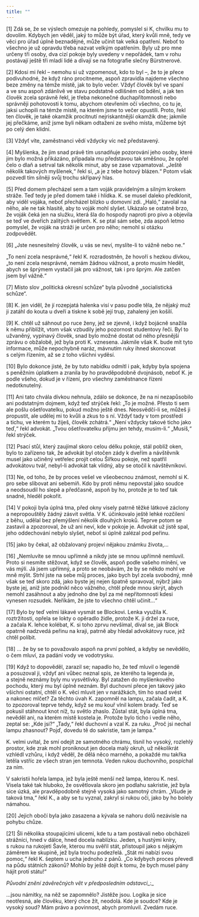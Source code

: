 ```yaml
---
title: ""
---
```


\[1\] Zdá se, že se výslech omezuje na pohledy, pomyslel si K, chvilku mu to dovolím.
Kdybych jen věděl, jaký to může být úřad, který kvůli mně, tedy ve věci pro úřad úplně beznadějné, může učinit tak velká opatření.
Neboť to všechno je už opravdu třeba nazvat velkým opatřením.
Byly už pro mne určeny tři osoby, dva cizí pokoje byly uvedeny v nepořádek, tam v rohu postávají ještě tři mladí lidé a dívají se na fotografie slečny Bürstnerové.

\[2\] Kdosi mi řekl – nemohu si už vzpomenout, kdo to byl –, že to je přece podivuhodné, že když ráno procitneme, aspoň zpravidla najdeme všechno beze změny na témže místě, jak to bylo večer.
Vždyť člověk byl ve spaní a ve snu aspoň zdánlivě ve stavu podstatně odlišném od bdění, a jak ten člověk zcela správně řekl, je třeba nekonečné duchapřítomnosti nebo správněji pohotovosti k tomu, abychom otevřením očí všechno, co tu je, jaksi uchopili na témže místě, na kterém jsme to večer opustili.
Proto, řekl ten člověk, je také okamžik procitnutí nejriskantnější okamžik dne; jakmile jej přečkáme, aniž jsme byli někam odtaženi ze svého místa, můžeme být po celý den klidni.

\[3\] Vždyť víte, zaměstnanci vědí vždycky víc než představený.

\[4\] Myšlenka, že jim snad právě tím usnadňuje pozorování jeho osoby, které jim bylo možná přikázáno, připadala mu představou tak směšnou, že opřel čelo o dlaň a setrval tak několik minut, aby se zase vzpamatoval.
„Ještě několik takových myšlenek,“ řekl si, „a je z tebe hotový blázen.“
Potom však pozvedl tím silněji svůj trochu skřípavý hlas.

\[5\] Před domem přecházel sem a tam voják pravidelným a silným krokem stráže.
Teď tedy je před domem také i hlídka.
K. se musel daleko předklonit, aby viděl vojáka, neboť přecházel blízko u domovní zdi.
„Haló,“ zavolal na něho, ale ne tak hlasitě, aby to voják mohl slyšet.
Ukázalo se ostatně brzo, že voják čeká jen na služku, která šla do hospody naproti pro pivo a objevila se teď ve dveřích zalitých světlem.
K. se ptal sám sebe, zda aspoň letmo pomyslel, že voják na stráži je určen pro něho; nemohl si otázku zodpovědět.

\[6\] „Jste nesnesitelný člověk, u vás se neví, myslíte-li to vážně nebo ne.“

„To není zcela nesprávné,“ řekl K. rozradostněn, že hovoří s hezkou dívkou, „to není zcela nesprávné, nemám žádnou vážnost, a proto musím hledět, abych se šprýmem vystačil jak pro vážnost, tak i pro šprým.
Ale zatčen jsem byl vážně.“

\[7\] Místo slov „politická okresní schůze“
byla původně „socialistická schůze“.

\[8\] K. jen viděl, že jí rozepjatá halenka visí v pasu podle těla, že nějaký muž ji zatáhl do kouta u dveří a tiskne k sobě její trup, zahalený jen košilí.

\[9\] K. chtěl už sáhnout po ruce ženy, jež se zjevně, i když bojácně snažila k němu přiblížit, vtom však vzbudily jeho pozornost studentovy řeči.
Byl to užvaněný, vypínavý člověk, snad bylo možné dostat od něho přesnější zprávu o obžalobě, jež byla proti K. vznesena. Jakmile však K. bude mít tyto informace, může nepochybně naráz, mávnutím ruky ihned skoncovat s celým řízením, až se z toho všichni vyděsí.

\[10\] Bylo dokonce jisté, že by tuto nabídku odmítl i pak, kdyby byla spojena s peněžním úplatkem a zranila by ho pravděpodobně dvojnásob, neboť K. je podle všeho, dokud je v řízení, pro všechny zaměstnance řízeni nedotknutelný.

\[11\] Ani tato chvála dívkou nehnula, zdálo se dokonce, že na ni nezapůsobilo ani podstatným dojmem, když teď strýček řekl: „To je možné.
Přesto ti sem ale pošlu ošetřovatelku, pokud možno ještě dnes.
Neosvědčí-li se, můžeš ji propustit, ale udělej mi to kvůli a zkus to s ní.
Vždyť tady v tom prostředí a tichu, ve kterém tu žiješ, člověk zchátrá.“
„Není vždycky takové ticho jako teď,“ řekl advokát.
„Tvou ošetřovatelku přijmu jen tehdy, musím-li.“
„Musíš,“ řekl strýček.

\[12\] Psací stůl, který zaujímal skoro celou délku pokoje, stál poblíž oken, bylo to zařízeno tak, že advokát byl otočen zády k dveřím a návštěvník musel jako učiněný vetřelec projít celou Šířkou pokoje, než spatřil advokátovu tvář, nebyl-li advokát tak vlídný, aby se otočil k návštěvníkovi.

\[13\] Ne, od toho, že by proces vešel ve všeobecnou známost, nemohl si K. pro sebe slibovat ani sebemíň.
Kdo by proti němu nepovstal jako soudce a neodsoudil ho slepě a předčasně, aspoň by ho, protože je to teď tak snadné, hleděl pokořit.

\[14\] V pokoji byla úplná tma, před okny visely patrně těžké látkové záclony a nepropouštěly žádný zásvit světla.
V K. účinkovalo ještě lehké rozčilení z běhu, udělal bez přemýšlení několik dlouhých kroků.
Teprve potom se zastavil a zpozoroval, že už ani neví, kde v pokoje je.
Advokát už jistě spal, jeho oddechování nebylo slyšet, neboť si úplně zalézal pod peřinu.

\[15\] jako by čekal, až obžalovaný projeví nějakou známku života,…

\[16\] „Nemluvíte se mnou upřímně a nikdy jste se mnou upřímně nemluvil.
Proto si nesmíte stěžovat, když se člověk, aspoň podle vašeho mínění, ve vás mýlí.
Já jsem upřímný, a proto se neobávám, že by se někdo mohl ve mně mýlit.
Strhl jste na sebe můj proces, jako bych byl zcela svobodný, mně však se teď skoro zdá, jako byste jej nejen špatně spravoval, nýbrž jako byste jej, aniž jste podnikl něco vážného, chtěl přede mnou skrýt, abych nemohl zasáhnout a aby jednoho dne byl za mé nepřítomnosti kdesi vynesen rozsudek.
Neříkám, že jste to všechno chtěl učinit…“

\[17\] Bylo by teď velmi lákavé vysmát se Blockovi.
Lenka využila K. roztržitosti, opřela se lokty o opěradlo židle, protože K. ji držel za ruce, a začala K. lehce kolébat, K. si toho zprvu nevšímal, díval se, jak Block opatrně nadzvedá peřinu na kraji, patrně aby hledal advokátovy ruce, jež chtěl políbit.

\[18\] … že by se to považovalo aspoň na první pohled, a kdyby se nevědělo, o čem mluví, za padání vody ve vodotrysku.

\[19\] Když to dopověděl, zarazil se; napadlo ho, že teď mluvil o legendě a posuzoval ji, vždyť ani vůbec neznal spis, ze kterého ta legenda je, a stejně neznámy byly mu vysvětlivky.
Byl zatažen do myšlenkového pochodu, který mu byl úplně neznám.
Byl duchovní přece jen takový jako všichni ostatní, chtěl o K.
věci mluvit jen v narážkách, tím ho snad svést a nakonec mlčet? Za těchto úvah K. zapomněl na lampu, začala čadit, a K.
to zpozoroval teprve tehdy, když se mu kouř vlnil kolem brady.
Teď se pokusil stáhnout knot níž, tu světlo zhaslo.
Zůstal stát, byla úplná tma, nevěděl ani, na kterém místě kostela je.
Protože bylo ticho i vedle něho, zeptal se: „Kde jsi?“ „Tady,“ řekl duchovní a vzal K. za ruku. „Proč jsi nechal lampu zhasnout?
Pojď, dovedu tě do sakristie, tam je lampa.“

K. velmi uvítal, že smí odejít ze samotného chrámu, tísnil ho vysoký, rozlehlý prostor, kde zrak mohl proniknout jen docela malý okruh, už několikrát vzhlédl vzhůru, i když věděl, že dělá něco marného, a pokaždé mu takřka letěla vstříc ze všech stran jen temnota.
Veden rukou duchovního, pospíchal za ním.

V sakristii hořela lampa, jež byla ještě menší než lampa, kterou K. nesl. Visela také tak hluboko, že osvětlovala skoro jen podlahu sakristie, jež byla sice úzká, ale pravděpodobně stejně vysoká jako samotný chrám.
„Všude je taková tma,“
řekl K., a aby se tu vyznal, zakryl si rukou oči, jako by ho bolely námahou.

\[20\] Jejich obočí byla jako zasazena a kývala se nahoru dolů nezávisle na pohybu chůze.

\[21\] Šli několika stoupajícími ulicemi, kde tu a tam postávali nebo obcházeli strážníci, hned v dálce, hned docela nablízku.
Jeden, s hustými kníry, s rukou na rukojeti Šavle, kterou mu svěřil stát, přistoupil jako s nějakým záměrem ke skupině, jež byla trochu podezřelá.
„Stát mi nabízí svou pomoc,“ řekl K. šeptem u ucha jednoho z pánů.
„Co kdybych proces převedl na půdu státních zákonů? Mohlo by ještě dojít k tomu, že bych musel pány hájit proti státu!“

_Původní znění závěrečných vět v předposledním odstavci__:_

…jsou námitky, na něž se zapomnělo? Jistěže jsou.
Logika je sice neotřesná, ale člověku, který chce žít, neodolá.
Kde je soudce? Kde je vysoký soud? Mám právo a povinnost, abych promluvil.
Zvedám ruce.